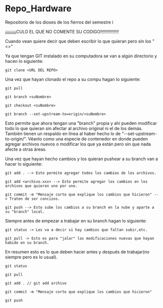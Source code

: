 # Repo_Hardware
Repositorio de los dioses de los fierros del semestre i

¡¡¡¡¡¡¡¡¡CULO EL QUE NO COMENTE SU CODIGO!!!!!!!!!!!!!!!

Cuando vean <algo> quiere decir que deben escribir lo que quieran pero sin los "<>"

Ya que tengan GIT instalado en su computadora se van a algún directorio y hacen lo siguiente:

    git clone <URL DEL REPO>

Una vez que hayan clonado el repo a su compu hagan lo siguiente:

    git pull

    git branch <suNombre>

    git checkout <suNombre>

    git branch --set-upstream-to=origin/<suNombre>

Esto permite que ahora tengan una "branch" propia y ahí pueden modificar todo lo que quieran sin
afectar al archivo original ni el de los demás. También tienen un respaldo en línea al haber hecho
lo de "--set-upstream-to-origin/<suNombre>".
Véanlo como una especie de contenedor en donde pueden agregar archivos nuevos o modificar los que 
ya están pero sin que nada afecte a otras áreas.


Una vez que hayan hecho cambios y los quieran pushear a su branch van a hacer lo siguiente:

    git add . --> Esto permite agregar todos los cambios de los archivos.

    git add <archivo.xxx> --> Esto permite agregar los cambios en los archivos que quieran uno por uno.

    git commit -m "Mensaje corto que explique los cambios que hicieron" --> Traten de ser concizos.

    git push --> Esto sube los cambios a su branch en la nube y aparte a su "branch" local.


Siempre antes de empezar a trabajar en su branch hagan lo siguiente:

    git status -> Les va a decir si hay cambios que faltan subir,etc.

    git pull -> Esto es para "jalar" las modificaciones nuevas que hayan habido en su branch.


En resumen esto es lo que deben hacer antes y después de trabajar(no siempre pero es lo usual).

    git status

    git pull

    git add . // git add archivo

    git commit -m "Mensaje corto que explique los cambios que hicieron"

    git push

